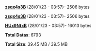 [**zsqx4s3B**](/data/zsqx4s3B.txt) (28/01/23 - 03:57)- 2506 bytes

[**zsqx4s3B**](/data/zsqx4s3B.txt) (28/01/23 - 03:57)- 2506 bytes

[**HUx9NtxB**](/data/HUx9NtxB.txt) (28/01/23 - 03:57)- 16013 bytes

**Total Datas**: 6793

**Total Size**: 39.45 MB / 39.5 MB